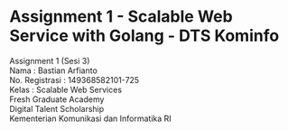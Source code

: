# Assignment 1 - Scalable Web Service with Golang - DTS Kominfo

Assignment 1 (Sesi 3) <br>
Nama : Bastian Arfianto <br>
No. Registrasi : 149368582101-725 <br>
Kelas : Scalable Web Services <br>
Fresh Graduate Academy <br>
Digital Talent Scholarship <br>
Kementerian Komunikasi dan Informatika RI <br>
